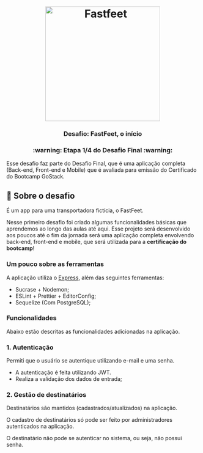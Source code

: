 <h1 align="center">
  <img alt="Fastfeet" title="Fastfeet" src="https://github.com/Rocketseat/bootcamp-gostack-desafio-02/blob/master/.github/logo.png" width="300px" />
</h1>

<h3 align="center">
  Desafio: FastFeet, o início
</h3>

<h3 align="center">
  :warning: Etapa 1/4 do Desafio Final :warning:
</h3>

<p>Esse desafio faz parte do Desafio Final, que é uma aplicação completa (Back-end, Front-end e Mobile) que é avaliada para emissão do Certificado do Bootcamp GoStack.</p>

## :rocket: Sobre o desafio

É um app para uma transportadora fictícia, o FastFeet.

Nesse primeiro desafio foi criado algumas funcionalidades básicas que aprendemos ao longo das aulas até aqui. Esse projeto será desenvolvido aos poucos até o fim da jornada será uma aplicação completa envolvendo back-end, front-end e mobile, que será utilizada para a **certificação do bootcamp**!

### **Um pouco sobre as ferramentas**

A aplicação utiliza o [Express](https://expressjs.com/), além das seguintes ferramentas:

- Sucrase + Nodemon;
- ESLint + Prettier + EditorConfig;
- Sequelize (Com PostgreSQL);

### **Funcionalidades**

Abaixo estão descritas as funcionalidades adicionadas na aplicação.

### **1. Autenticação**

Permiti que o usuário se autentique utilizando e-mail e uma senha.

- A autenticação é feita utilizando JWT.
- Realiza a validação dos dados de entrada;

### 2. Gestão de destinatários

Destinatários são mantidos (cadastrados/atualizados) na aplicação.

O cadastro de destinatários só pode ser feito por administradores autenticados na aplicação.

O destinatário não pode se autenticar no sistema, ou seja, não possui senha.
